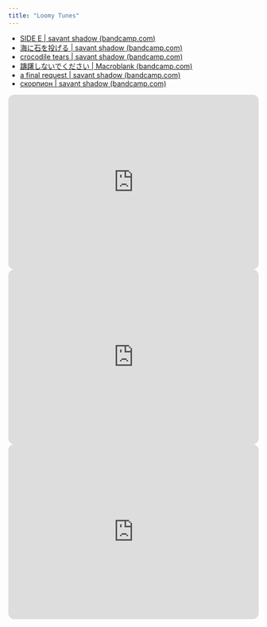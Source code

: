 ```yaml
---
title: "Loomy Tunes"
---
```

- [SIDE E | savant shadow (bandcamp.com)](https://savantshadow.bandcamp.com/track/side-e-3)
- [海に石を投げる | savant shadow (bandcamp.com)](https://savantshadow.bandcamp.com/track/--53)
- [crocodile tears | savant shadow (bandcamp.com)](https://savantshadow.bandcamp.com/track/crocodile-tears)
- [躊躇しないでください | Macroblank (bandcamp.com)](https://macroblank.bandcamp.com/track/--110)
- [a final request | savant shadow (bandcamp.com)](https://savantshadow.bandcamp.com/track/a-final-request)
- [скорпион | savant shadow (bandcamp.com)](https://savantshadow.bandcamp.com/track/--21)
<iframe style="border-radius:12px" src="https://open.spotify.com/embed/track/5JE5gkxYH1KC12WYVZptC3?utm_source=generator" width="100%" height="352" frameBorder="0" allowfullscreen="" allow="autoplay; clipboard-write; encrypted-media; fullscreen; picture-in-picture" loading="lazy"></iframe>
<iframe style="border-radius:12px" src="https://open.spotify.com/embed/track/7bQjpW7fDZRwNuW9tZBKqu?utm_source=generator" width="100%" height="352" frameBorder="0" allowfullscreen="" allow="autoplay; clipboard-write; encrypted-media; fullscreen; picture-in-picture" loading="lazy"></iframe>
<iframe style="border-radius:12px" src="https://open.spotify.com/embed/track/4kZOi9K2i06Syi2DiSfEqT?utm_source=generator" width="100%" height="352" frameBorder="0" allowfullscreen="" allow="autoplay; clipboard-write; encrypted-media; fullscreen; picture-in-picture" loading="lazy"></iframe>